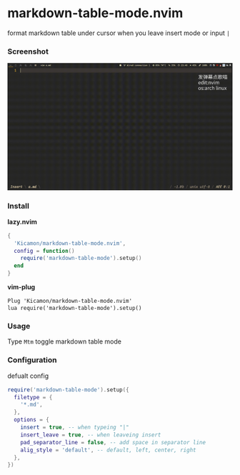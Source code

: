 # markdown-table-mode.nvim
format markdown table under cursor when you leave insert mode or input `|`

### Screenshot
![Screenshot](./Screenshot.gif)

### Install
**lazy.nvim**

```lua
{
  'Kicamon/markdown-table-mode.nvim',
  config = function()
    require('markdown-table-mode').setup()
  end
}
```

**vim-plug**

```vim script
Plug 'Kicamon/markdown-table-mode.nvim'
lua require('markdown-table-mode').setup()
```

### Usage
Type `Mtm` toggle markdown table mode

### Configuration
defualt config
```lua
require('markdown-table-mode').setup({
  filetype = {
    '*.md',
  },
  options = {
    insert = true, -- when typeing "|"
    insert_leave = true, -- when leaveing insert
    pad_separator_line = false, -- add space in separator line
    alig_style = 'default', -- default, left, center, right
  },
})
```
